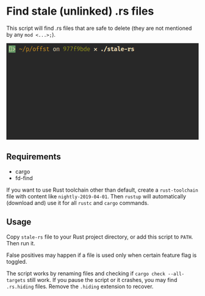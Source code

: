 # Find stale (unlinked) .rs files

This script will find .rs files that are safe to delete (they are not mentioned by any `mod <...>;`).

![GIF demo](demo.gif)

## Requirements

- cargo
- fd-find

If you want to use Rust toolchain other than default, create a `rust-toolchain` file
with content like `nightly-2019-04-01`. Then `rustup` will automatically (download and) use it for
all `rustc` and `cargo` commands.

## Usage

Copy `stale-rs` file to your Rust project directory, or add this script to `PATH`. Then run it.

False positives may happen if a file is used only when certain feature flag is toggled.

The script works by renaming files and checking if `cargo check --all-targets` still work.
If you pause the script or it crashes, you may find `.rs.hiding` files. Remove the `.hiding`
extension to recover.
